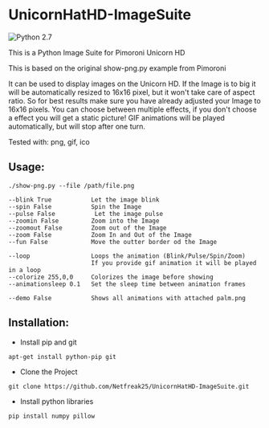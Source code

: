 # UnicornHatHD-ImageSuite

![Python 2.7](https://img.shields.io/badge/python-2.7-blue.svg)

This is a Python Image Suite for Pimoroni Unicorn HD

This is based on the original show-png.py example from Pimoroni

It can be used to display images on the Unicorn HD. If the Image is to big it will be automatically resized to 16x16 pixel, but it won't take care of aspect ratio.
So for best results make sure you have already adjusted your Image to 16x16 pixels. You can choose between multiple effects, if you don't choose a effect you will get a static picture!
GIF animations will be played automatically, but will stop after one turn.

Tested with: png, gif, ico

## Usage:

```
./show-png.py --file /path/file.png

--blink True           Let the image blink
--spin False           Spin the Image
--pulse False           Let the image pulse
--zoomin False         Zoom into the Image
--zoomout False        Zoom out of the Image
--zoom False           Zoom In and Out of the Image
--fun False            Move the outter border od the Image

--loop                 Loops the animation (Blink/Pulse/Spin/Zoom)
                       If you provide gif animation it will be played in a loop
--colorize 255,0,0     Colorizes the image before showing
--animationsleep 0.1   Set the sleep time between animation frames

--demo False           Shows all animations with attached palm.png
```

## Installation:
* Install pip and git
```
apt-get install python-pip git
```
* Clone the Project
```
git clone https://github.com/Netfreak25/UnicornHatHD-ImageSuite.git
```
* Install python libraries
```
pip install numpy pillow
```
